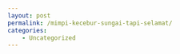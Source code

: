 ```yaml
---
layout: post
permalink: /mimpi-kecebur-sungai-tapi-selamat/
categories:
    - Uncategorized
---
```


